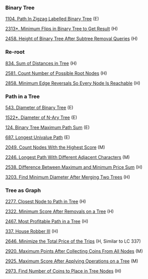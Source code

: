 ### Binary Tree

[1104. Path In Zigzag Labelled Binary Tree]() (E)

[2313*. Minimum Flips in Binary Tree to Get Result](https://github.com/tatadyj/leetcode/tree/main/2313.minimum-flips-in-binary-tree-to-get-result) (H)

[2458. Height of Binary Tree After Subtree Removal Queries](https://github.com/tatadyj/leetcode/tree/main/2458.height-of-binary-tree-after-subtree-removal-queries) (H)

### Re-root
[834. Sum of Distances in Tree](https://github.com/tatadyj/leetcode/tree/main/834.sum-of-distances-in-tree) (H)

[2581. Count Number of Possible Root Nodes](https://github.com/tatadyj/leetcode/tree/main/2581.count-number-of-possible-root-nodes) (H)

[2858. Minimum Edge Reversals So Every Node Is Reachable](https://github.com/tatadyj/leetcode/tree/main/2858.minimum-edge-reversals-so-every-node-is-reachable) (H)

### Path in a Tree
[543. Diameter of Binary Tree](https://github.com/tatadyj/leetcode/tree/main/543.diameter-of-binary-tree) (E)

[1522*. Diameter of N-Ary Tree](https://github.com/tatadyj/leetcode/tree/main/1522.diameter-of-n-ary-tree) (E)

[124. Binary Tree Maximum Path Sum](https://github.com/tatadyj/leetcode/tree/main/124.binary-tree-maximum-path-sum) (E) 

[687. Longest Univalue Path](https://github.com/tatadyj/leetcode/tree/main/687.longest-univalue-path) (E)

[2049. Count Nodes With the Highest Score](https://github.com/tatadyj/leetcode/tree/main/2049.count-nodes-with-the-highest-score) (M)

[2246. Longest Path With Different Adjacent Characters](https://github.com/tatadyj/leetcode/tree/main/2246.longest-path-with-different-adjacent-characters) (M)

[2538. Difference Between Maximum and Minimum Price Sum](https://github.com/tatadyj/leetcode/tree/main/2538.difference-between-maximum-and-minimum-price-sum) (H)

[3203. Find Minimum Diameter After Merging Two Trees]() (H)

### Tree as Graph 

[2277. Closest Node to Path in Tree](https://github.com/tatadyj/leetcode/tree/main/2277.closest-node-to-path-in-tree) (H)

[2322. Minimum Score After Removals on a Tree](https://github.com/tatadyj/leetcode/tree/main/2322.minimum-score-after-removals-on-a-tree) (H)

[2467. Most Profitable Path in a Tree](https://github.com/tatadyj/leetcode/tree/main/2467.most-profitable-path-in-a-tree) (H) 

[337. House Robber III](https://github.com/tatadyj/leetcode/tree/main/337.house-robber-iii) (H)

[2646. Minimize the Total Price of the Trips](https://github.com/tatadyj/leetcode/tree/main/2646.minimize-the-total-price-of-the-trips) (H, Similar to LC 337) 

[2920. Maximum Points After Collecting Coins From All Nodes](https://github.com/tatadyj/leetcode/tree/main/2920.maximum-points-after-collecting-coins-from-all-nodes) (M)

[2925. Maximum Score After Applying Operations on a Tree](https://github.com/tatadyj/leetcode/tree/main/2925.maximum-score-after-applying-operations-on-a-tree) (M)

[2973. Find Number of Coins to Place in Tree Nodes](https://github.com/tatadyj/leetcode/tree/main/2973.find-number-of-coins-to-place-in-tree-nodes) (H)